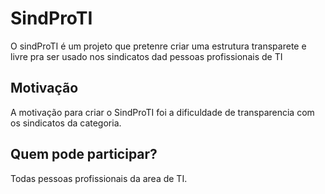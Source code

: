 # SindProTI

O sindProTI é um projeto que pretenre criar uma estrutura transparete e livre pra ser usado nos sindicatos dad pessoas profissionais de TI


## Motivação

A motivação para criar o SindProTI foi a dificuldade de transparencia com os sindicatos da categoria.

## Quem pode participar?

Todas pessoas profissionais da area de TI.
